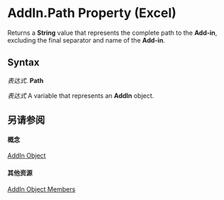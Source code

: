 
# AddIn.Path Property (Excel)

Returns a  **String** value that represents the complete path to the **Add-in**, excluding the final separator and name of the **Add-in**.


## Syntax

 _表达式_. **Path**

 _表达式_ A variable that represents an **AddIn** object.


## 另请参阅


#### 概念


[AddIn Object](ad26800d-5342-fb4c-01f3-05b7eceb7ffd.md)
#### 其他资源


[AddIn Object Members](http://msdn.microsoft.com/library/b12f1193-e251-5f71-508f-3d348109f5a6%28Office.15%29.aspx)